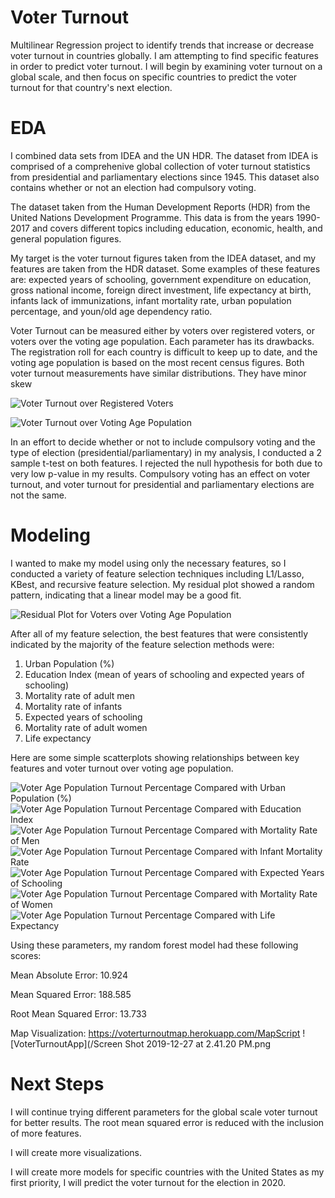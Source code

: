 # Voter Turnout
Multilinear Regression project to identify trends that increase or decrease voter turnout in countries globally. I am attempting to find specific features in order to predict voter turnout. I will begin by examining voter turnout on a global scale, and then focus on specific countries to predict the voter turnout for that country's next election. 

# EDA
I combined data sets from IDEA and the UN HDR. The dataset from IDEA is comprised of a comprehenive global collection of voter turnout statistics from presidential and parliamentary elections since 1945. This dataset also contains whether or not an election had compulsory voting. 

The dataset taken from the Human Development Reports (HDR) from the United Nations Development Programme. This data is from the years 1990-2017 and covers different topics including education, economic, health, and general population figures. 

My target is the voter turnout figures taken from the IDEA dataset, and my features are taken from the HDR dataset. Some examples of these features are: expected years of schooling, government expenditure on education, gross national income, foreign direct investment, life expectancy at birth, infants lack of immunizations, infant mortality rate, urban population percentage, and youn/old age dependency ratio. 

Voter Turnout can be measured either by voters over registered voters, or voters over the voting age population. Each parameter has its drawbacks. The registration roll for each country is difficult to keep up to date, and the voting age population is based on the most recent census figures. Both voter turnout measurements have similar distributions. They have minor skew 

![Voter Turnout over Registered Voters](https://i.imgur.com/EA3sQWr.png)

![Voter Turnout over Voting Age Population](https://i.imgur.com/xWhgmfa.png)

In an effort to decide whether or not to include compulsory voting and the type of election (presidential/parliamentary) in my analysis, I conducted a 2 sample t-test on both features. I rejected the null hypothesis for both due to very low p-value in my results. Compulsory voting 
has an effect on voter turnout, and voter turnout for presidential and parliamentary elections are not the same. 



# Modeling

I wanted to make my model using only the necessary features, so I conducted a variety of feature selection techniques including L1/Lasso, KBest, and recursive feature selection. My residual plot showed a random pattern, indicating that a linear model may be a good fit. 

![Residual Plot for Voters over Voting Age Population](https://i.imgur.com/oqc9H68.png)

After all of my feature selection, the best features that were consistently indicated by the majority of the feature selection methods were:
  1. Urban Population (%)
  2. Education Index (mean of years of schooling and expected years of schooling)
  3. Mortality rate of adult men
  4. Mortality rate of infants
  5. Expected years of schooling
  6. Mortality rate of adult women
  7. Life expectancy
  
  Here are some simple scatterplots showing relationships between key features and voter turnout over voting age population.
  
![Voter Age Population Turnout Percentage Compared with Urban Population (%)](https://i.imgur.com/16njAD4.png)
![Voter Age Population Turnout Percentage Compared with Education Index](https://i.imgur.com/kcjQMQ0.png)
![Voter Age Population Turnout Percentage Compared with Mortality Rate of Men](https://i.imgur.com/ENq3Rz5.png)
![Voter Age Population Turnout Percentage Compared with Infant Mortality Rate](https://i.imgur.com/oUHdrga.png)
![Voter Age Population Turnout Percentage Compared with Expected Years of Schooling](https://i.imgur.com/AOY70CC.png)
![Voter Age Population Turnout Percentage Compared with Mortality Rate of Women](https://i.imgur.com/ceQvjQh.png)
![Voter Age Population Turnout Percentage Compared with Life Expectancy](https://i.imgur.com/hcESGqz.png)

Using these parameters, my random forest model had these following scores:

Mean Absolute Error: 10.924

Mean Squared Error: 188.585

Root Mean Squared Error: 13.733

Map Visualization: https://voterturnoutmap.herokuapp.com/MapScript
![VoterTurnoutApp](/Screen Shot 2019-12-27 at 2.41.20 PM.png

# Next Steps

I will continue trying different parameters for the global scale voter turnout for better results. The root mean squared error is reduced with the inclusion of more features.

I will create more visualizations.

I will create more models for specific countries with the United States as my first priority, I will predict the voter turnout for the election in 2020.



  
